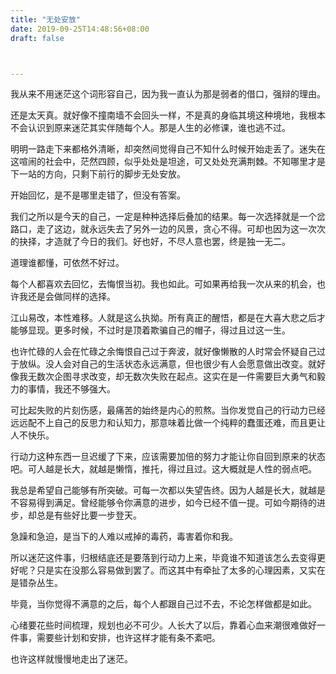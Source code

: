 ```yaml
---
title: "无处安放"
date: 2019-09-25T14:48:56+08:00
draft: false



---
```


我从来不用迷茫这个词形容自己，因为我一直认为那是弱者的借口，强辩的理由。

<!--more-->

还是太天真。就好像不撞南墙不会回头一样，不是真的身临其境这种境地，我根本不会认识到原来迷茫其实伴随每个人。那是人生的必修课，谁也逃不过。

明明一路走下来都格外清晰，却突然间觉得自己不知什么时候开始走丢了。迷失在这喧闹的社会中，茫然四顾，似乎处处是坦途，可又处处充满荆棘。不知哪里才是下一站的方向，只剩下前行的脚步无处安放。

开始回忆，是不是哪里走错了，但没有答案。

我们之所以是今天的自己，一定是种种选择后叠加的结果。每一次选择就是一个岔路口，走了这边，就永远失去了另外一边的风景，贪心不得。可却也因为这一次次的抉择，才造就了今日的我们。好也好，不尽人意也罢，终是独一无二。

道理谁都懂，可依然不好过。

每个人都喜欢去回忆，去悔恨当初。我也如此。可如果再给我一次从来的机会，也许我还是会做同样的选择。

江山易改，本性难移。人就是这么执拗。所有真正的醒悟，都是在大喜大悲之后才能够显现。更多时候，不过时是顶着欺骗自己的帽子，得过且过这一生。

也许忙碌的人会在忙碌之余悔恨自己过于奔波，就好像懒散的人时常会怀疑自己过于放纵。没人会对自己的生活状态永远满意，但也很少有人会愿意做出改变。就好像我无数次企图寻求改变，却无数次失败在起点。这实在是一件需要巨大勇气和毅力的事情，我还不够强大。

可比起失败的片刻伤感，最痛苦的始终是内心的煎熬。当你发觉自己的行动力已经远远配不上自己的反思力和认知力，那意味着比做一个纯粹的蠢蛋还难，而且更让人不快乐。

行动力这种东西一旦迟缓了下来，应该需要加倍的努力才能让你自回到原来的状态吧。可人越是长大，就越是懒惰，推托，得过且过。这大概就是人性的弱点吧。

我总是希望自己能够有所突破。可每一次都以失望告终。因为人越是长大，就越是不容易得到满足。曾经能够令你满意的进步，如今已经不值一提。可如今期待的进步，却总是有些好比要一步登天。

急躁和急迫，是当下的人难以戒掉的毒药，毒害着你和我。

所以迷茫这件事，归根结底还是要落到行动力上来，毕竟谁不知道该怎么去变得更好呢？只是实在没那么容易做到罢了。而这其中有牵扯了太多的心理因素，又实在是错杂丛生。

毕竟，当你觉得不满意的之后，每个人都跟自己过不去，不论怎样做都是如此。

心绪要花些时间梳理，规划也必不可少。人长大了以后，靠着心血来潮很难做好一件事，需要些计划和安排，也许这样才能有条不紊吧。

也许这样就慢慢地走出了迷茫。

